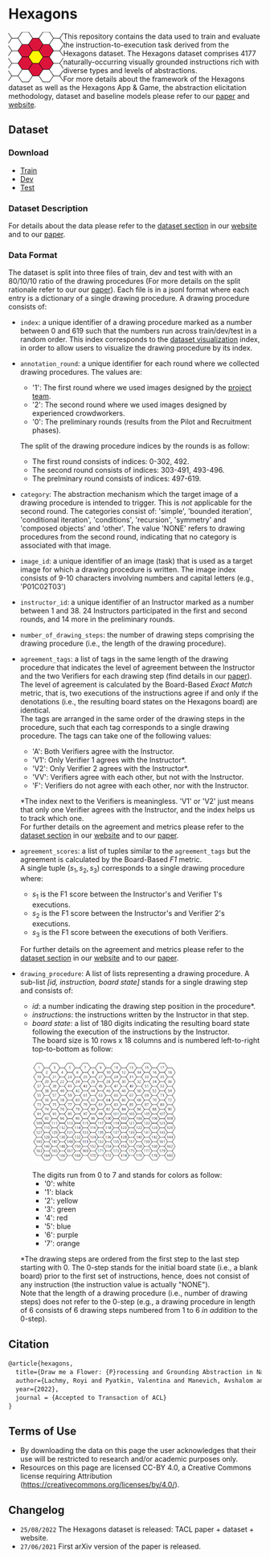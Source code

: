 # Hexagons

<img align="left" src="media/flower_favicon_full.PNG" height="100"></img>
This repository contains the data used to train and evaluate the instruction-to-execution task derived from the Hexagons dataset.
The Hexagons dataset comprises 4177 naturally-occurring visually grounded instructions rich with diverse types and levels of abstractions. <br/>
For more details about the framework of the Hexagons dataset as well as the Hexagons App & Game, 
the abstraction elicitation methodology, dataset and baseline models please refer to our
[paper](https://onlplab.github.io/Hexagons/#paper)
and [website](https://onlplab.github.io/Hexagons/). 

## Dataset

### Download
* [Train](https://github.com/onlplab/Hexagons/blob/main/data/train.jsonl)
* [Dev](https://github.com/onlplab/Hexagons/blob/main/data/dev.jsonl)
* [Test](https://github.com/onlplab/Hexagons/blob/main/data/test.jsonl)


### Dataset Description

For details about the data please refer to the [dataset section](https://onlplab.github.io/Hexagons/dataset/)
in our [website](https://onlplab.github.io/Hexagons/) and to our [paper](https://onlplab.github.io/Hexagons/#paper).

### Data Format

The dataset is split into three files of train, dev and test with with an 80/10/10 ratio of the
drawing procedures (For more details on the split rationale refer to our our [paper](https://onlplab.github.io/Hexagons/#paper)). 
Each file is in a jsonl format where each entry is a dictionary of a single drawing procedure. 
A drawing procedure consists of: 

* `index`: a unique identifier of a drawing procedure marked as a number between 0 and 619 such that the numbers run across train/dev/test in a random order. 
This index corresponds to the [dataset visualization](https://onlplab.github.io/Hexagons/visual/) index, in order to allow users to visualize the drawing procedure by its index.
* `annotation_round`: a unique identifier for each round where we collected drawing procedures. The values are:  
     - '1': The first round where we used images designed by the  [project team](https://onlplab.github.io/Hexagons/#team).
     - '2': The second round where we used images designed by experienced crowdworkers. 
     - '0': The preliminary rounds (results from the Pilot and Recruitment phases).
     
     The split of the drawing procedure indices by the rounds is as follow: 
     - The first round consists of indices: 0-302, 492. 
     - The second round consists of indices: 303-491, 493-496.
     - The prelminary round consists of indices: 497-619. 
* `category`: The abstraction mechanism which the target image of a drawing procedure is intended to trigger. This is _not_ applicable for the second round. 
    The categories consist of: 'simple', 'bounded iteration', 'conditional iteration', 'conditions', 'recursion', 'symmetry' and 'composed objects' and 'other'. 
    The value 'NONE' refers to drawing procedures from the second round, indicating that no category is associated with that image.
* `image_id`: a unique identifier of an image (task) that is used as a target image for which a drawing procedure is written. The image index consists of 9-10 characters involving numbers and capital letters (e.g., 'P01C02T03') 
* `instructor_id`: a unique identifier of an Instructor marked as a number between 1 and 38. 24 Instructors participated in the first and second rounds, and 14 more in the preliminary rounds. 
* `number_of_drawing_steps`: the number of drawing steps comprising the drawing procedure (i.e., the length of the drawing procedure).
* `agreement_tags`: a list of tags in the same length of the drawing procedure that indicates 
the level of agreement between the Instructor and the two Verifiers for each drawing step (find details in our [paper](https://onlplab.github.io/Hexagons/#paper)). <br/>
The level of agreement is calculated by the Board-Based _Exact Match_ metric, that is, two executions of the instructions agree if and only if the denotations (i.e., the resulting board states on the Hexagons board) are identical.  <br/>
The tags are arranged in the same order of the drawing steps in the procedure, such that
each tag corresponds to a single drawing procedure. The tags can take one of the following values:  
    - 'A': Both Verifiers agree with the Instructor.
    - 'V1': Only Verifier 1 agrees with the Instructor*.  
    - 'V2': Only Verifier 2 agrees with the Instructor*. 
    - 'VV': Verifiers agree with each other, but not with the Instructor. 
    - 'F':  Verifiers do not agree with each other, nor with the Instructor.       
    
    *The index next to the Verifiers is meaningless. 'V1' or 'V2' just means that only one Verifier agrees with the Instructor,
    and the index helps us to track which one. <br/>
    For further details on the agreement and metrics please refer to the [dataset section](https://onlplab.github.io/Hexagons/dataset/)
in our [website](https://onlplab.github.io/Hexagons/) and to our [paper](https://onlplab.github.io/Hexagons/#paper). 
* `agreement_scores`:  a list of tuples similar to the `agreement_tags` but the agreement is calculated 
by the Board-Based _F1_ metric. <br/> A single tuple $(s_1, s_2, s_3)$ corresponds to a single drawing procedure where:
    - $s_1$ is the F1 score between the Instructor's and Verifier 1's executions.
    - $s_2$ is the F1 score between the Instructor's and Verifier 2's executions.
    - $s_3$ is the F1 score between the executions of both Verifiers.
    
    For further details on the agreement and metrics please refer to the [dataset section](https://onlplab.github.io/Hexagons/dataset/)
in our [website](https://onlplab.github.io/Hexagons/) and to our [paper](https://onlplab.github.io/Hexagons/#paper). 
- `drawing_procedure`: A list of lists representing a drawing procedure. A sub-list _[id, instruction, board state]_
 stands for a single drawing step and consists of: 
     - _id_: a number indicating the drawing step position in the procedure*. 
     - _instructions_: the instructions written by the Instructor in that step.
     - _board state_: a list of 180 digits indicating the resulting board state following the execution of the instructions by the Instructor. <br/>
     The board size is 10 rows x 18 columns and is numbered left-to-right top-to-bottom as follow: <br/>     
     <img align="center" src="media/hexagon_board_numbered.PNG" height="200"></img> <br/><br/>
     The digits run from 0 to 7 and stands for colors as follow: 
        - '0': white
        - '1': black
        - '2': yellow
        - '3': green
        - '4': red
        - '5': blue
        - '6': purple 
        - '7': orange
    
    *The drawing steps are ordered from the first step to the last step starting with 0. 
    The 0-step stands for the initial board state (i.e., a blank board) prior to the first set of instructions, 
    hence, does not consist of any instruction (the instruction value is actually "NONE"). <br/> Note that the length of a drawing procedure (i.e., number of drawing steps) does not refer to the 0-step 
    (e.g., a drawing procedure in length of 6 consists of 6 drawing steps numbered from 1 to 6 _in addition_ to the 0-step).
   
     
## Citation
```markdown
@article{hexagons,
  title={Draw me a Flower: {P}rocessing and Grounding Abstraction in Natural Language},
  author={Lachmy, Royi and Pyatkin, Valentina and Manevich, Avshalom and Tsarfaty, Reut},  
  year={2022},
  journal = {Accepted to Transaction of ACL}  
}

```

## Terms of Use
- By downloading the data on this page the user acknowledges that their use will be restricted to research and/or academic purposes only.
- Resources on this page are licensed CC-BY 4.0, a Creative Commons license requiring Attribution (https://creativecommons.org/licenses/by/4.0/).


## Changelog
- `25/08/2022` The Hexagons dataset is released:  TACL paper + dataset + website.
- `27/06/2021` First arXiv version of the paper is released.

 



